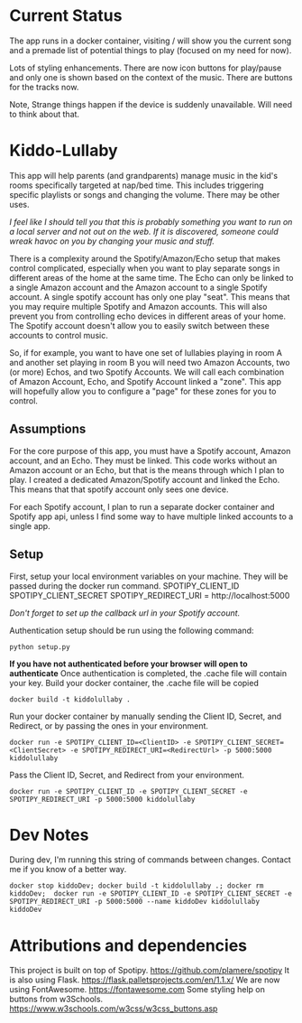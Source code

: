 # Current Status
The app runs in a docker container, visiting / will show you the current song and a premade list of potential things to play (focused on my need for now). 

Lots of styling enhancements.
There are now icon buttons for play/pause and only one is shown based on the context of the music. 
There are buttons for the tracks now.

Note, Strange things happen if the device is suddenly unavailable. Will need to think about that. 

# Kiddo-Lullaby
This app will help parents (and grandparents) manage music in the kid's rooms specifically targeted at nap/bed time. This includes triggering specific playlists or songs and changing the volume. There may be other uses. 

*I feel like I should tell you that this is probably something you want to run on a local server and not out on the web. If it is discovered, someone could wreak havoc on you by changing your music and stuff.*

There is a complexity around the Spotify/Amazon/Echo setup that makes control complicated, especially when you want to play separate songs in different areas of the home at the same time. The Echo can only be linked to a single Amazon account and the Amazon account to a single Spotify account. A single spotify account has only one play "seat". This means that you may require multiple Spotify and Amazon accounts. This will also prevent you from controlling echo devices in different areas of your home. The Spotify account doesn't allow you to easily switch between these accounts to control music. 

So, if for example, you want to have one set of lullabies playing in room A and another set playing in room B you will need two Amazon Accounts, two (or more) Echos, and two Spotify Accounts. We will call each combination of Amazon Account, Echo, and Spotify Account linked a "zone". This app will hopefully allow you to configure a "page" for these zones for you to control. 

## Assumptions
For the core purpose of this app, you must have a Spotify account, Amazon account, and an Echo. They must be linked. This code works without an Amazon account or an Echo, but that is the means through which I plan to play. I created a dedicated Amazon/Spotify account and linked the Echo. This means that that spotify account only sees one device. 

For each Spotify account, I plan to run a separate docker container and Spotify app api, unless I find some way to have multiple linked accounts to a single app. 

## Setup
First, setup your local environment variables on your machine. They will be passed during the docker run command. 
SPOTIPY_CLIENT_ID
SPOTIPY_CLIENT_SECRET
SPOTIPY_REDIRECT_URI = http://localhost:5000

*Don't forget to set up the callback url in your Spotify account.*

Authentication setup should be run using the following command:
```
python setup.py
```
__If you have not authenticated before your browser will open to authenticate__
Once authentication is completed, the .cache file will contain your key.
Build your docker container, the .cache file will be copied
```
docker build -t kiddolullaby .
```
Run your docker container by manually sending the Client ID, Secret, and Redirect, or by passing the ones in your environment.
```
docker run -e SPOTIPY_CLIENT_ID=<ClientID> -e SPOTIPY_CLIENT_SECRET=<ClientSecret> -e SPOTIPY_REDIRECT_URI=<RedirectUrl> -p 5000:5000 kiddolullaby
```
Pass the Client ID, Secret, and Redirect from your environment.
```
docker run -e SPOTIPY_CLIENT_ID -e SPOTIPY_CLIENT_SECRET -e SPOTIPY_REDIRECT_URI -p 5000:5000 kiddolullaby
```

# Dev Notes

During dev, I'm running this string of commands between changes. Contact me if you know of a better way.
```
docker stop kiddoDev; docker build -t kiddolullaby .; docker rm kiddoDev;  docker run -e SPOTIPY_CLIENT_ID -e SPOTIPY_CLIENT_SECRET -e SPOTIPY_REDIRECT_URI -p 5000:5000 --name kiddoDev kiddolullaby
kiddoDev
```
# Attributions and dependencies
This project is built on top of Spotipy. https://github.com/plamere/spotipy
It is also using Flask. https://flask.palletsprojects.com/en/1.1.x/
We are now using FontAwesome. https://fontawesome.com
Some styling help on buttons from w3Schools. https://www.w3schools.com/w3css/w3css_buttons.asp 